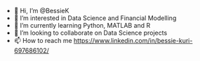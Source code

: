 - 👋 Hi, I’m @BessieK
- 👀 I’m interested in Data Science and Financial Modelling
- 🌱 I’m currently learning Python, MATLAB and R 
- 💞️ I’m looking to collaborate on Data Science projects
- 📫 How to reach me https://www.linkedin.com/in/bessie-kuri-697686102/

<!---
BessieK/BessieK is a ✨ special ✨ repository because its `README.md` (this file) appears on your GitHub profile.
You can click the Preview link to take a look at your changes.
--->
